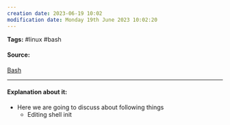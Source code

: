 ```yaml
---
creation date: 2023-06-19 10:02
modification date: Monday 19th June 2023 10:02:20
---
```


**Tags:** #linux #bash 

#### Source:
[Bash](https://tldp.org/LDP/Bash-Beginners-Guide/html/chap_03.html)

--------------------------------------

#### Explanation about it:

* Here we are going to discuss about following things
	* Editing shell init